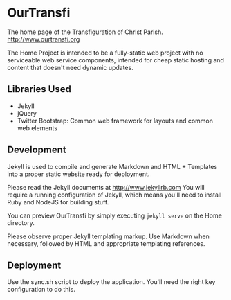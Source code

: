 # OurTransfi

The home page of the Transfiguration of Christ Parish.
http://www.ourtransfi.org

The Home Project is intended to be a fully-static web project with no
serviceable web service components, intended for cheap static hosting and
content that doesn't need dynamic updates.

## Libraries Used

- Jekyll
- jQuery
- Twitter Bootstrap: Common web framework for layouts and common web elements

## Development

Jekyll is used to compile and generate Markdown and HTML + Templates into a proper static website ready for deployment.

Please read the Jekyll documents at http://www.jekyllrb.com 
You will require a running configuration of Jekyll, which means you'll need to install Ruby and NodeJS for building stuff.

You can preview OurTransfi by simply executing `jekyll serve` on the Home directory.

Please observe proper Jekyll templating markup. Use Markdown when necessary, followed by HTML and appropriate templating references.

## Deployment

Use the sync.sh script to deploy the application. You'll need the right key configuration to do this.
